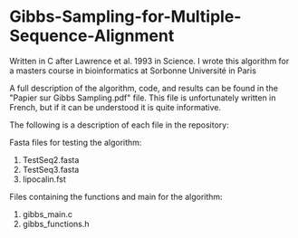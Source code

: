 # Gibbs-Sampling-for-Multiple-Sequence-Alignment
Written in C after Lawrence et al. 1993 in Science. I wrote this algorithm for a masters course in bioinformatics at Sorbonne Université in Paris

A full description of the algorithm, code, and results can be found in the "Papier sur Gibbs Sampling.pdf" file. This file is unfortunately written in French, but if it can be understood it is quite informative. 

The following is a description of each file in the repository:

Fasta files for testing the algorithm:

  1. TestSeq2.fasta
  2. TestSeq3.fasta
  3. lipocalin.fst
  
Files containing the functions and main for the algorithm:

  1. gibbs_main.c
  2. gibbs_functions.h
  
 
